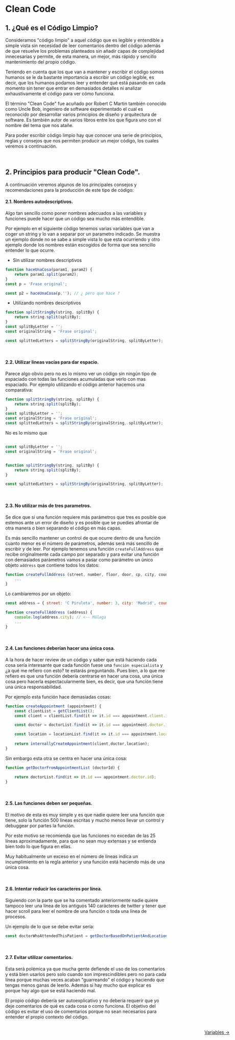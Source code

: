 # Clean Code

## 1. ¿Qué es el Código Limpio?

Consideramos "código limpio" a aquel código que es legible y entendible a simple vista sin necesidad de leer comentarios dentro del código además de que resuelve los problemas planteados sin añadir capas de complejidad innecesarias y permite, de esta manera, un mejor, más rápido y sencillo mantenimiento del propio código.

Teniendo en cuenta que los que van a mantener y escribir el código somos humanos se le da bastante importancia a escribir un código legible, es decir, que los humanos podamos leer y entender qué está pasando en cada momento sin tener que entrar en demasiados detalles ni analizar exhaustivamente el código para ver cómo funciona.

El término "Clean Code" fue acuñado por Robert C Martin también conocido como Uncle Bob, ingeniero de software experimentado el cual es reconocido por desarrollar varios principios de diseño y arquitectura de software. Es también autor de varios libros entre los que figura uno con el nombre del tema que nos atañe.

Para poder escribir código limpio hay que conocer una serie de principios, reglas y consejos que nos permiten producir un mejor código, los cuales veremos a continuación.

</br>

## 2. Principios para producir "Clean Code".

A continuación veremos algunos de los principales consejos y recomendaciones para la producción de este tipo de código:

#### 2.1. Nombres autodescriptivos.

Algo tan sencillo como poner nombres adecuados a las variables y funciones puede hacer que un código sea mucho más entendible.

Por ejemplo en el siguiente código tenemos varias variables que van a coger un string y lo van a separar por un parametro indicado. Se muestra un ejemplo donde no se sabe a simple vista lo que esta ocurriendo y otro ejemplo donde los nombres están escogidos de forma que sea sencillo entender lo que ocurre.

  - Sin utilizar nombres descriptivos 

```javascript
function haceUnaCosa(param1, param2) { 
    return param1.split(param2);
}
const p = 'Frase original';

const p2 = haceUnaCosa(p,''); // ¿ pero que hace ?
```

  -  Utilizando nombres descriptivos

```javascript
function splitStringBy(string, splitBy) { 
    return string.split(splitBy);
}
const splitByLetter = '';
const originalString = 'Frase original';

const splittedLetters = splitStringBy(originalString, splitByLetter); 
```

</br>

#### 2.2. Utilizar lineas vacías para dar espacio.

Parece algo obvio pero no es lo mismo ver un código sin ningún tipo de espaciado con todas las funciones acumuladas que verlo con mas espaciado. Por ejemplo utilizando el código anterior hacemos una comparativa:

```javascript
function splitStringBy(string, splitBy) { 
    return string.split(splitBy);
}
const splitByLetter = '';
const originalString = 'Frase original';
const splittedLetters = splitStringBy(originalString, splitByLetter); 
```

No es lo mismo que

```javascript

const splitByLetter = '';
const originalString = 'Frase original';


function splitStringBy(string, splitBy) { 
    return string.split(splitBy);
}

const splittedLetters = splitStringBy(originalString, splitByLetter); 
```
</br>

#### 2.3. No utilizar más de tres parametros.

Se dice que si una función requiere más parámetros que tres es posible que estemos ante un error de diseño y es posible que se puedies afrontar de otra manera o bien separando el código en más capas.

Es más sencillo mantener un control de que ocurre dentro de una función cuanto menor es el número de parámetros, además será más sencillo de escribir y de leer. Por ejemplo tenemos una función `createFullAddress` que recibe originalmente cada campo por separado y para evitar una función con demasiados parámetros vamos a pasar como parámetro un único objeto `address` que contiene todos los datos:

```javascript
function createFullAddress (street, number, floor, door, cp, city, country) {
    ...
} 
```

Lo cambiaremos por un objeto:

```javascript
const address = { street: 'C Piruleta', number: 3, city: 'Madrid', country: 'Spain' }

function createFullAddress (address) {
    console.log(address.city); // <-- Málaga
    ...
} 
```

</br>

#### 2.4. Las funciones deberían hacer una única cosa.

A la hora de hacer review de un código y saber que está haciendo cada cosa sería interesante que cada función fuese una `función especialista` y ¿a qué me refiero con esto? te estarás preguntando. Pues bien, a lo que me refiero es que una función debería centrarse en hacer una cosa, una única cosa pero hacerla espectacularmente bien, es decir, que una función tiene una única responsabilidad.

Por ejemplo esta función hace demasiadas cosas:

```javascript
function createAppointment (appointment) {
    const clientList = getClientList();
    const client = clientList.find(it => it.id === appointment.client.id);

    const doctor = doctorList.find(it => it.id === appointment.doctor.id);

    const location = locationList.find(it => it.id === appointment.location.id);
    
    return internallyCreateAppointment(client,doctor,location);
} 
```

Sin embargo esta otra se centra en hacer una única cosa:

```javascript
function getDoctorFromAppointmentList (doctorId) {

    return doctorList.find(it => it.id === appointment.doctor.id);
} 
```

</br>

#### 2.5. Las funciones deben ser pequeñas.

El motivo de esta es muy simple y es que nadie quiere leer una función que tiene, solo la función 500 líneas escritas y mucho menos llevar un control y debuggear por partes la función.

Por este motivo se recomienda que las funciones no excedan de las 25 líneas aproximadamente, para que no sean muy extensas y se entienda bien todo lo que figura en ellas.

Muy habitualmente un exceso en el número de líneas indica un incumplimiento en la regla anterior y una función está haciendo más de una única cosa.

</br>


#### 2.6. Intentar reducir los caracteres por línea.

Siguiendo con la parte que se ha comentado anteriormente nadie quiere tampoco leer una línea de los antiguos 140 carácteres de twitter y tener que hacer scroll para leer el nombre de una función o toda una línea de procesos.

Un ejemplo de lo que se debe evitar sería:

```javascript
const doctorWhoAttendedThisPatient = getDoctorBasedOnPatientAndLocationAndIfHeOrShePaidAndCouldAffordTheServiceOfBeingInTheHospital(patient).patient.doctor.id;
```
</br>

#### 2.7. Evitar utilizar comentarios.

Esta será polémica ya que mucha gente defiende el uso de los comentarios y está bien usarlos pero solo cuando son imprescindibles pero no para cada línea porque muchas veces acaban "guarreando" el código y haciendo que tengas menos ganas de leerlo. Además si hay mucho que explicar es porque hay algo que se está haciendo mal.

El propio código debería ser autoexplicativo y no debería requerir que yo deje comentarios de qué es cada cosa o como funciona. El objetivo del código es evitar el uso de comentarios porque no sean necesarios para entender el propio contexto del código.


<!-- #### 2.8. Utilizar mensajes descriptivos en commits. -->



<!-- #### 2.9. Aprender patrones de diseño. -->


</br>

<div style="position: absolute; right: 30px; height: 50px">
    <span style="position: relative; left: 0;"></span>
    <a style="position: relative; right: 0;" href="/contents/nativetypes.md">Variables →</a>
</div>